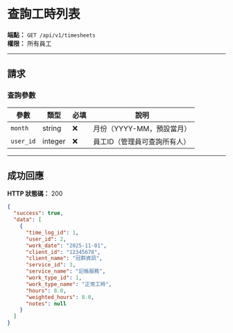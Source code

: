 # 查詢工時列表

**端點：** `GET /api/v1/timesheets`  
**權限：** 所有員工

---

## 請求

### 查詢參數
| 參數 | 類型 | 必填 | 說明 |
|-----|------|------|------|
| `month` | string | ❌ | 月份（YYYY-MM，預設當月）|
| `user_id` | integer | ❌ | 員工ID（管理員可查詢所有人）|

---

## 成功回應

**HTTP 狀態碼：** 200

```json
{
  "success": true,
  "data": [
    {
      "time_log_id": 1,
      "user_id": 2,
      "work_date": "2025-11-01",
      "client_id": "12345678",
      "client_name": "冠群資訊",
      "service_id": 3,
      "service_name": "記帳服務",
      "work_type_id": 1,
      "work_type_name": "正常工時",
      "hours": 8.0,
      "weighted_hours": 8.0,
      "notes": null
    }
  ]
}
```





